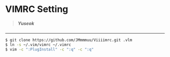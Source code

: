 VIMRC Setting
=============
> ##### Yuseok

----------------
```bash
$ git clone https://github.com/JMmmmuu/Viiiimrc.git .vlm
$ ln -s ~/.vim/vimrc ~/.vimrc
$ vim -c ":PlugInstall" -c ":q" -c ":q"
```
